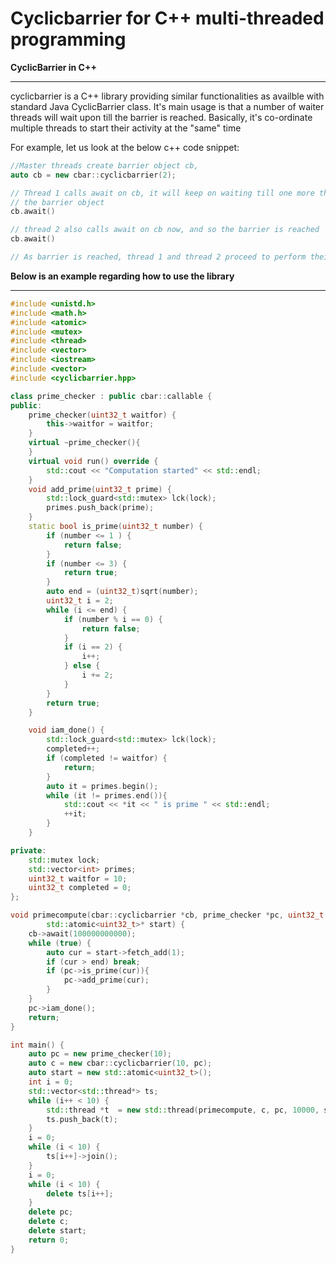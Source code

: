 Cyclicbarrier for C++ multi-threaded programming
================================================

**CyclicBarrier in C++**

-----------------------
cyclicbarrier is a C++ library providing similar functionalities as availble with standard Java
CyclicBarrier class. It's main usage is that a number of waiter threads will wait upon till the 
barrier is reached. Basically, it's co-ordinate multiple threads to start their activity at the
"same" time

For example, let us look at the below c++ code snippet:

```c++
//Master threads create barrier object cb, 
auto cb = new cbar::cyclicbarrier(2);

// Thread 1 calls await on cb, it will keep on waiting till one more thread calls await on 
// the barrier object
cb.await()

// thread 2 also calls await on cb now, and so the barrier is reached
cb.await()

// As barrier is reached, thread 1 and thread 2 proceed to perform their duties...
```

**Below is an example regarding how to use the library**

---

```c++
#include <unistd.h>
#include <math.h>
#include <atomic>
#include <mutex>
#include <thread>
#include <vector>
#include <iostream>
#include <vector>
#include <cyclicbarrier.hpp>

class prime_checker : public cbar::callable {
public:
    prime_checker(uint32_t waitfor) {
        this->waitfor = waitfor;
    }
    virtual ~prime_checker(){
    }
    virtual void run() override {
        std::cout << "Computation started" << std::endl;
    }
    void add_prime(uint32_t prime) {
        std::lock_guard<std::mutex> lck(lock);
        primes.push_back(prime);
    }
    static bool is_prime(uint32_t number) {
        if (number <= 1 ) {
            return false;
        }
        if (number <= 3) {
            return true;
        }
        auto end = (uint32_t)sqrt(number);
        uint32_t i = 2;
        while (i <= end) {
            if (number % i == 0) {
                return false;
            }
            if (i == 2) {
                i++;
            } else {
                i += 2;
            }
        }
        return true;
    }

    void iam_done() {
        std::lock_guard<std::mutex> lck(lock);
        completed++;
        if (completed != waitfor) {
            return;
        }
        auto it = primes.begin();
        while (it != primes.end()){
            std::cout << *it << " is prime " << std::endl;
            ++it;
        }
    }

private:
    std::mutex lock;
    std::vector<int> primes; 
    uint32_t waitfor = 10;
    uint32_t completed = 0;
};

void primecompute(cbar::cyclicbarrier *cb, prime_checker *pc, uint32_t end,
        std::atomic<uint32_t>* start) {
    cb->await(100000000000);
    while (true) {
        auto cur = start->fetch_add(1);
        if (cur > end) break;
        if (pc->is_prime(cur)){
            pc->add_prime(cur);
        }
    }
    pc->iam_done();
    return;
}

int main() {
    auto pc = new prime_checker(10);
    auto c = new cbar::cyclicbarrier(10, pc);
    auto start = new std::atomic<uint32_t>();
    int i = 0;
    std::vector<std::thread*> ts;
    while (i++ < 10) {
        std::thread *t  = new std::thread(primecompute, c, pc, 10000, start);
        ts.push_back(t);
    }
    i = 0;
    while (i < 10) {
        ts[i++]->join();
    }
    i = 0;
    while (i < 10) {
        delete ts[i++];
    }
    delete pc;
    delete c;
    delete start;
    return 0;
}

```
